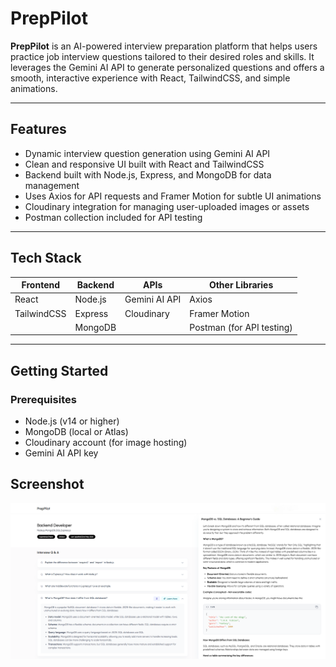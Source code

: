 # PrepPilot

**PrepPilot** is an AI-powered interview preparation platform that helps users practice job interview questions tailored to their desired roles and skills. It leverages the Gemini AI API to generate personalized questions and offers a smooth, interactive experience with React, TailwindCSS, and simple animations.

---

## Features

- Dynamic interview question generation using Gemini AI API  
- Clean and responsive UI built with React and TailwindCSS  
- Backend built with Node.js, Express, and MongoDB for data management  
- Uses Axios for API requests and Framer Motion for subtle UI animations  
- Cloudinary integration for managing user-uploaded images or assets  
- Postman collection included for API testing  

---

## Tech Stack

| Frontend          | Backend           | APIs               | Other Libraries          |
|-------------------|-------------------|--------------------|-------------------------|
| React             | Node.js           | Gemini AI API      | Axios                   |
| TailwindCSS       | Express           | Cloudinary         | Framer Motion           |
|                   | MongoDB           |                    | Postman (for API testing)|

---

## Getting Started

### Prerequisites

- Node.js (v14 or higher)  
- MongoDB (local or Atlas)  
- Cloudinary account (for image hosting)  
- Gemini AI API key

## Screenshot

![Interview Question Screen](frontend/interview-prep-ai/src/assets/home.png)
